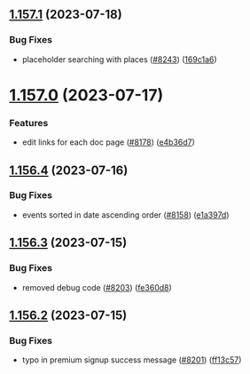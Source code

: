 ## [1.157.1](https://github.com/EddieHubCommunity/LinkFree/compare/v1.157.0...v1.157.1) (2023-07-18)


### Bug Fixes

* placeholder searching with places ([#8243](https://github.com/EddieHubCommunity/LinkFree/issues/8243)) ([169c1a6](https://github.com/EddieHubCommunity/LinkFree/commit/169c1a60893519c48e4e7fe68664883920909170))



# [1.157.0](https://github.com/EddieHubCommunity/LinkFree/compare/v1.156.4...v1.157.0) (2023-07-17)


### Features

* edit links for each doc page ([#8178](https://github.com/EddieHubCommunity/LinkFree/issues/8178)) ([e4b36d7](https://github.com/EddieHubCommunity/LinkFree/commit/e4b36d7ea282d3ca780c5e1463d3221aac51ed59))



## [1.156.4](https://github.com/EddieHubCommunity/LinkFree/compare/v1.156.3...v1.156.4) (2023-07-16)


### Bug Fixes

* events sorted in date ascending order ([#8158](https://github.com/EddieHubCommunity/LinkFree/issues/8158)) ([e1a397d](https://github.com/EddieHubCommunity/LinkFree/commit/e1a397d0f7299fd6baf12a00887550c23ab43ad9))



## [1.156.3](https://github.com/EddieHubCommunity/LinkFree/compare/v1.156.2...v1.156.3) (2023-07-15)


### Bug Fixes

* removed debug code ([#8203](https://github.com/EddieHubCommunity/LinkFree/issues/8203)) ([fe360d8](https://github.com/EddieHubCommunity/LinkFree/commit/fe360d8ae3701b5d0a759f24f057ffcb3d49d8f6))



## [1.156.2](https://github.com/EddieHubCommunity/LinkFree/compare/v1.156.1...v1.156.2) (2023-07-15)


### Bug Fixes

* typo in premium signup success message ([#8201](https://github.com/EddieHubCommunity/LinkFree/issues/8201)) ([ff13c57](https://github.com/EddieHubCommunity/LinkFree/commit/ff13c577862c102e8aeba72320a4ce5b2a808cbc))



